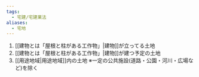 ```yaml
---
tags:
  - 宅建/宅建業法
aliases:
  - 宅地
---
```

1. [[建物とは「屋根と柱がある工作物」|建物]]が立ってる土地
2. [[建物とは「屋根と柱がある工作物」|建物]]が建つ予定の土地
3. [[用途地域|用途地域]]内の土地
   ※一定の公共施設(道路・公園・河川・広場など)を除く